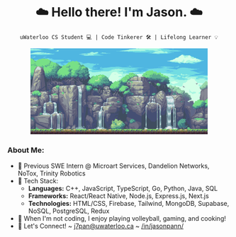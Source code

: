 <h1 align="center"> ☁️ Hello there! I'm Jason. ☁️ </h1>
 
<div align="center">

`uWaterloo CS Student 💻 | Code Tinkerer 🛠 | Lifelong Learner 💡`

<img src="./waterfall.gif" alt="waterfall-pixelart-bg" width="400px"/>
</div>

<h3 align="left"> <b> About Me:</b> </h3>

- 🌼 Previous SWE Intern @ Microart Services, Dandelion Networks, NoTox, Trinity Robotics
- 🥞 Tech Stack:
  - **Languages:** C++, JavaScript, TypeScript, Go, Python, Java, SQL
  - **Frameworks:** React/React Native, Node.js, Express.js, Next.js
  - **Technologies:** HTML/CSS, Firebase, Tailwind, MongoDB, Supabase, NoSQL, PostgreSQL, Redux
- 🌱 When I'm not coding, I enjoy playing volleyball, gaming, and cooking!
- 🚀 Let's Connect! ~ <j7pan@uwaterloo.ca> ~ [/in/jasonpann/](https://www.linkedin.com/in/jasonpann)
  
